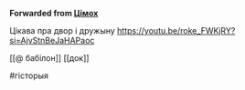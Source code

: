 **Forwarded from [Цімох](https://t.me/Tusajas)**

Цікава пра двор і дружыну
https://youtu.be/roke_FWKjRY?si=AjvStnBeJaHAPaoc

[[@ бабілон]]
[[док]]

#гісторыя
